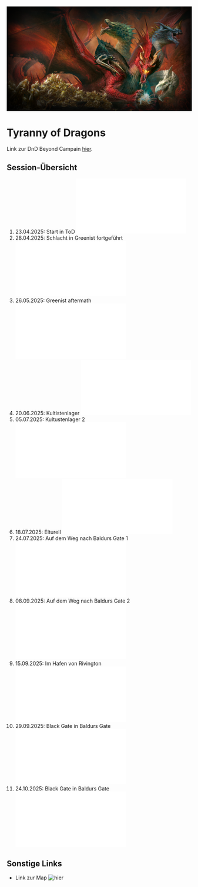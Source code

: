 ![TyrannyOfDragons](Bilder/tod_alduin_1080p.png)

# Tyranny of Dragons

Link zur DnD Beyond Campain [hier](https://www.dndbeyond.com/campaigns/6524535).

## Session-Übersicht

1. 23.04.2025: Start in ToD ![Link](Sessions/01_23-04-25.md)
2. 28.04.2025: Schlacht in Greenist fortgeführt ![Link](Sessions/02_28-04-25.md)
3. 26.05.2025: Greenist aftermath ![Link](Sessions/03_26-05-25.md)
4. 20.06.2025: Kultistenlager ![Link](Sessions/04_20-06-25.md)
5. 05.07.2025: Kultustenlager 2 ![Link](Sessions/05_05-07-25.md)
6. 18.07.2025: Elturell ![Link](Sessions/06_18-07-25.md)
7. 24.07.2025: Auf dem Weg nach Baldurs Gate 1 ![Link](Sessions/07_24-07-25.md)
8. 08.09.2025: Auf dem Weg nach Baldurs Gate 2 ![Link](Sessions/08_08-09-25.md)
9. 15.09.2025: Im Hafen von Rivington ![Link](Sessions/09_15-09-25.md)
10. 29.09.2025: Black Gate in Baldurs Gate ![Link](Session/10_29-09-25.md)
11. 24.10.2025: Black Gate in Baldurs Gate ![Link](Session/11_24-10-25.md)

## Sonstige Links

- Link zur Map ![hier](https://media.wizards.com/2015/images/dnd/resources/Sword-Coast-Map_HighRes.jpg)
